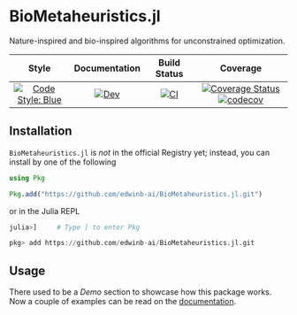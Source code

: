 # BioMetaheuristics.jl

Nature-inspired and bio-inspired algorithms for unconstrained optimization.

| Style | Documentation | Build Status | Coverage |
|:-:|:-:|:-:|:-:|
| [![Code Style: Blue](https://img.shields.io/badge/code%20style-blue-4495d1.svg)](https://github.com/invenia/BlueStyle) | [![Dev](https://img.shields.io/badge/docs-dev-blue.svg)](https://edwinb-ai.github.io/BioMetaheuristics.jl/dev) | [![CI](https://github.com/edwinb-ai/BioMetaheuristics.jl/workflows/CI/badge.svg)](https://github.com/edwinb-ai/BioMetaheuristics.jl/actions?query=workflow%3ACI) | [![Coverage Status](https://coveralls.io/repos/github/edwinb-ai/BioMetaheuristics.jl/badge.svg?branch=master)](https://coveralls.io/github/edwinb-ai/BioMetaheuristics.jl?branch=master) [![codecov](https://codecov.io/gh/edwinb-ai/BioMetaheuristics.jl/branch/master/graph/badge.svg?token=WssohZ1K5k)](https://codecov.io/gh/edwinb-ai/BioMetaheuristics.jl) |


## Installation

`BioMetaheuristics.jl` is _not_ in the official Registry yet; instead, you can install by one of the following

```julia
using Pkg

Pkg.add("https://github.com/edwinb-ai/BioMetaheuristics.jl.git")
```

or in the Julia REPL

```julia
julia>]     # Type ] to enter Pkg

pkg> add https://github.com/edwinb-ai/BioMetaheuristics.jl.git
```

## Usage

There used to be a _Demo_ section to showcase how this package works. Now a couple of examples
can be read on the [documentation](https://edwinb-ai.github.io/BioMetaheuristics.jl/dev).
